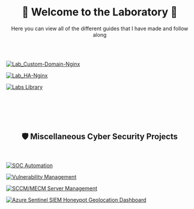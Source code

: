
<div align="center">
  
<h1> 🧪 Welcome to the Laboratory 🧪 </h1>


<p> Here you can view all of the different guides that I have made and follow along</p>

</div>

<br>

<br>

[![Lab_Custom-Domain-Nginx](https://img.shields.io/badge/Custom%20Domain%20Nginx%20Web%20Server-58CC02?style=for-the-badge&logo=accenture&logoColor=white)](https://github.com/JunedConnect/Lab_Custom-Domain-Nginx)

[![Lab_HA-Nginx](https://img.shields.io/badge/High%20Availability%20Nginx%20Web%20Server%20with%20Health%20Check-A2F572?style=for-the-badge&logo=accenture&logoColor=white)](https://github.com/JunedConnect/Lab_HA-Nginx)

[![Labs Library](https://img.shields.io/badge/High%20Availability%20Flask%20Web%20App%20with%20Docker-58CC02?style=for-the-badge&logo=accenture&logoColor=white)](https://github.com/JunedConnect/Lab-HA-FlaskApp-Docker)

<br>

<br>

<br>

<br>

<div align="center">

<h2>🛡️ Miscellaneous Cyber Security Projects</h2>

</div>

<br>

[![SOC Automation](https://img.shields.io/badge/SOC_Automation-0077B5?style=for-the-badge&logo=accenture&logoColor=white)](https://github.com/JunedConnect/SOC_Automation)

[![Vulnerability Management](https://img.shields.io/badge/Vulnerability_Management-0096D6?style=for-the-badge&logo=accenture&logoColor=white)](https://github.com/JunedConnect/Vulnerability_Scanning)

[![SCCM/MECM Server Management](https://img.shields.io/badge/SCCM%2FMECM_Server_Management-0077B5?style=for-the-badge&logo=accenture&logoColor=white)](https://github.com/JunedConnect/SCCM-MECM_Server_Management)

[![Azure Sentinel SIEM Honeypot Geolocation Dashboard](https://img.shields.io/badge/Azure_Sentinel_SIEM_Honeypot_Geolocation_Dashboard-0096D6?style=for-the-badge&logo=accenture&logoColor=white)](https://github.com/JunedConnect/Azure_Sentinel_SIEM_Honeypot_Geolocation_Dashboard)

<!-- This is the repo that I had used for the icons above : https://github.com/alexandresanlim/Badges4-README.md-Profile -->
